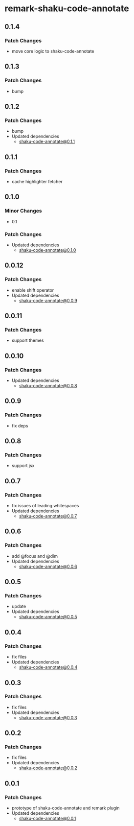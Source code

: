 # remark-shaku-code-annotate

## 0.1.4

### Patch Changes

- move core logic to shaku-code-annotate

## 0.1.3

### Patch Changes

- bump

## 0.1.2

### Patch Changes

- bump
- Updated dependencies
  - shaku-code-annotate@0.1.1

## 0.1.1

### Patch Changes

- cache highlighter fetcher

## 0.1.0

### Minor Changes

- 0.1

### Patch Changes

- Updated dependencies
  - shaku-code-annotate@0.1.0

## 0.0.12

### Patch Changes

- enable shift operator
- Updated dependencies
  - shaku-code-annotate@0.0.9

## 0.0.11

### Patch Changes

- support themes

## 0.0.10

### Patch Changes

- Updated dependencies
  - shaku-code-annotate@0.0.8

## 0.0.9

### Patch Changes

- fix deps

## 0.0.8

### Patch Changes

- support jsx

## 0.0.7

### Patch Changes

- fix issues of leading whitespaces
- Updated dependencies
  - shaku-code-annotate@0.0.7

## 0.0.6

### Patch Changes

- add @focus and @dim
- Updated dependencies
  - shaku-code-annotate@0.0.6

## 0.0.5

### Patch Changes

- update
- Updated dependencies
  - shaku-code-annotate@0.0.5

## 0.0.4

### Patch Changes

- fix files
- Updated dependencies
  - shaku-code-annotate@0.0.4

## 0.0.3

### Patch Changes

- fix files
- Updated dependencies
  - shaku-code-annotate@0.0.3

## 0.0.2

### Patch Changes

- fix files
- Updated dependencies
  - shaku-code-annotate@0.0.2

## 0.0.1

### Patch Changes

- prototype of shaku-code-annotate and remark plugin
- Updated dependencies
  - shaku-code-annotate@0.0.1
